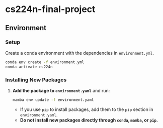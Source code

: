 # cs224n-final-project

## Environment

### Setup

Create a conda environment with the dependencies in `environment.yml`.

```bash
conda env create -f environment.yml
conda activate cs224n
```

### Installing New Packages

1. **Add the package to `environment.yaml`** and run:

    ```bash
    mamba env update -f environment.yaml
    ```

    - If you use `pip` to install packages, add them to the `pip` section in `environment.yaml`.
    - **Do not install new packages directly through `conda`, `mamba`, or `pip`.**
